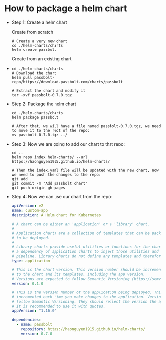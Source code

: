 # How to package a helm chart

* Step 1: Create a helm chart

    Create from scratch
    ```shell
    # Create a very new chart
    cd ./helm-charts/charts
    helm create passbolt
    ```
  
    Create from an existing chart
* 
    ```shell
    cd ./helm-charts/charts
    # Download the chart
    helm pull passbolt-repo/https://download.passbolt.com/charts/passbolt

    # Extract the chart and modify it
    tar -xvf passbolt-0.7.0.tgz
    ```
    

* Step 2: Package the helm chart

    ```shell
    cd ./helm-charts/charts
    helm package passbolt
    
    # After that, we will have a file named passbolt-0.7.0.tgz, we need to move it to the root of the repo:
    mv passbolt-0.7.0.tgz ../
    ```

* Step 3: Now we are going to add our chart to that repo:

    ```shell
    cd ..
    helm repo index helm-charts/ --url https://haonguyen1915.github.io/helm-charts/
    
    # Then the index.yaml file will be updated with the new chart, now we need to push the changes to the repo:
    git add .
    git commit -m "Add passbolt chart"
    git push origin gh-pages
    ```

* Step 4: Now we can use our chart from the repo:

  ```yaml
  apiVersion: v2
  name: custom-app
  description: A Helm chart for Kubernetes
  
  # A chart can be either an 'application' or a 'library' chart.
  #
  # Application charts are a collection of templates that can be packaged into versioned archives
  # to be deployed.
  #
  # Library charts provide useful utilities or functions for the chart developer. They're included as
  # a dependency of application charts to inject those utilities and functions into the rendering
  # pipeline. Library charts do not define any templates and therefore cannot be deployed.
  type: application
  
  # This is the chart version. This version number should be incremented each time you make changes
  # to the chart and its templates, including the app version.
  # Versions are expected to follow Semantic Versioning (https://semver.org/)
  version: 0.1.0
  
  # This is the version number of the application being deployed. This version number should be
  # incremented each time you make changes to the application. Versions are not expected to
  # follow Semantic Versioning. They should reflect the version the application is using.
  # It is recommended to use it with quotes.
  appVersion: "1.16.0"
  
  dependencies:
    - name: passbolt
      repository: https://haonguyen1915.github.io/helm-charts/
      version: 0.7.0
  ```

